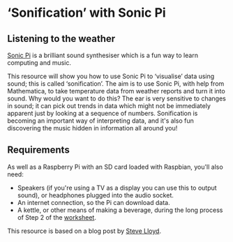 # ‘Sonification’ with Sonic Pi

## Listening to the weather

[Sonic Pi](http://sonic-pi.net/) is a brilliant sound synthesiser which is a fun way to learn computing and music.

This resource will show you how to use Sonic Pi to ‘visualise’ data using sound; this is called ‘sonification’. The aim is to use Sonic Pi, with help from Mathematica, to take temperature data from weather reports and turn it into sound. Why would you want to do this? The ear is very sensitive to changes in sound; it can pick out trends in data which might not be immediately apparent just by looking at a sequence of numbers. Sonification is becoming an important way of interpreting data, and it's also fun discovering the music hidden in information all around you!

## Requirements

As well as a Raspberry Pi with an SD card loaded with Raspbian, you'll also need:

- Speakers (if you're using a TV as a display you can use this to output sound), or headphones plugged into the audio socket.
- An internet connection, so the Pi can download data.
- A kettle, or other means of making a beverage, during the long process of Step 2 of the [worksheet](https://github.com/stevelloyd/Learn-sonification-with-Sonic-Pi/blob/master/worksheet.md).

This resource is based on a blog post by [Steve Lloyd](http://stevelloyd.net/).


